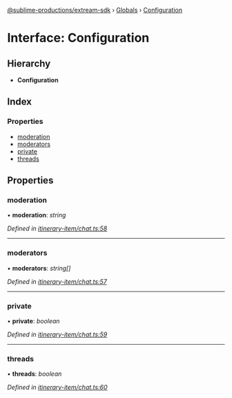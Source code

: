 [@sublime-productions/extream-sdk](../README.md) › [Globals](../globals.md) › [Configuration](configuration.md)

# Interface: Configuration

## Hierarchy

* **Configuration**

## Index

### Properties

* [moderation](configuration.md#moderation)
* [moderators](configuration.md#moderators)
* [private](configuration.md#private)
* [threads](configuration.md#threads)

## Properties

###  moderation

• **moderation**: *string*

*Defined in [itinerary-item/chat.ts:58](https://github.com/Extream-SaaS/ex-sdk/blob/a37ebb4/src/itinerary-item/chat.ts#L58)*

___

###  moderators

• **moderators**: *string[]*

*Defined in [itinerary-item/chat.ts:57](https://github.com/Extream-SaaS/ex-sdk/blob/a37ebb4/src/itinerary-item/chat.ts#L57)*

___

###  private

• **private**: *boolean*

*Defined in [itinerary-item/chat.ts:59](https://github.com/Extream-SaaS/ex-sdk/blob/a37ebb4/src/itinerary-item/chat.ts#L59)*

___

###  threads

• **threads**: *boolean*

*Defined in [itinerary-item/chat.ts:60](https://github.com/Extream-SaaS/ex-sdk/blob/a37ebb4/src/itinerary-item/chat.ts#L60)*
